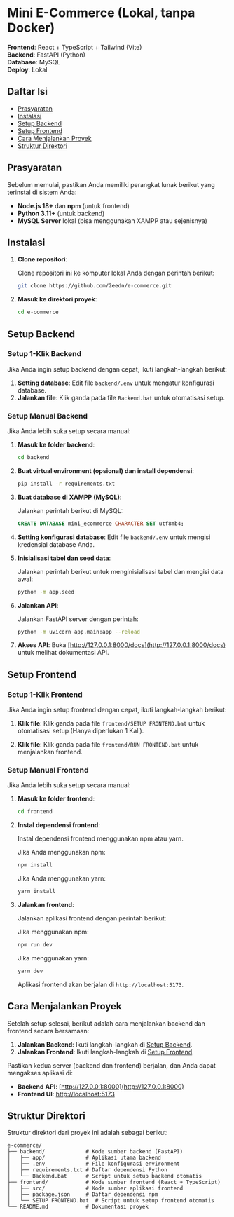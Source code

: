 
# Mini E-Commerce (Lokal, tanpa Docker)

**Frontend**: React + TypeScript + Tailwind (Vite)  
**Backend**: FastAPI (Python)  
**Database**: MySQL  
**Deploy**: Lokal

## Daftar Isi

- [Prasyaratan](#prasyaratan)
- [Instalasi](#instalasi)
- [Setup Backend](#setup-backend)
- [Setup Frontend](#setup-frontend)
- [Cara Menjalankan Proyek](#cara-menjalankan-proyek)
- [Struktur Direktori](#struktur-direktori)


## Prasyaratan

Sebelum memulai, pastikan Anda memiliki perangkat lunak berikut yang terinstal di sistem Anda:

- **Node.js 18+** dan **npm** (untuk frontend)
- **Python 3.11+** (untuk backend)
- **MySQL Server** lokal (bisa menggunakan XAMPP atau sejenisnya)

## Instalasi

1. **Clone repositori**:

    Clone repositori ini ke komputer lokal Anda dengan perintah berikut:

    ```bash
    git clone https://github.com/2eedn/e-commerce.git
    ```

2. **Masuk ke direktori proyek**:

    ```bash
    cd e-commerce
    ```

## Setup Backend

### Setup 1-Klik Backend

Jika Anda ingin setup backend dengan cepat, ikuti langkah-langkah berikut:

1. **Setting database**: Edit file `backend/.env` untuk mengatur konfigurasi database.
2. **Jalankan file**: Klik ganda pada file `Backend.bat` untuk otomatisasi setup.

### Setup Manual Backend

Jika Anda lebih suka setup secara manual:

1. **Masuk ke folder backend**:

    ```bash
    cd backend
    ```

2. **Buat virtual environment (opsional) dan install dependensi**:

    ```bash
    pip install -r requirements.txt
    ```

3. **Buat database di XAMPP (MySQL)**:

    Jalankan perintah berikut di MySQL:

    ```sql
    CREATE DATABASE mini_ecommerce CHARACTER SET utf8mb4;
    ```

4. **Setting konfigurasi database**: Edit file `backend/.env` untuk mengisi kredensial database Anda.

5. **Inisialisasi tabel dan seed data**:

    Jalankan perintah berikut untuk menginisialisasi tabel dan mengisi data awal:

    ```bash
    python -m app.seed
    ```

6. **Jalankan API**:

    Jalankan FastAPI server dengan perintah:

    ```bash
    python -m uvicorn app.main:app --reload
    ```

7. **Akses API**: Buka [http://127.0.0.1:8000/docs](http://127.0.0.1:8000/docs) untuk melihat dokumentasi API.

## Setup Frontend

### Setup 1-Klik Frontend

Jika Anda ingin setup frontend dengan cepat, ikuti langkah-langkah berikut:

1. **Klik file**: Klik ganda pada file `frontend/SETUP FRONTEND.bat` untuk otomatisasi setup (Hanya diperlukan 1 Kali).

2. **Klik file**: Klik ganda pada file `frontend/RUN FRONTEND.bat` untuk menjalankan frontend.

### Setup Manual Frontend

Jika Anda lebih suka setup secara manual:

1. **Masuk ke folder frontend**:

    ```bash
    cd frontend
    ```

2. **Instal dependensi frontend**:

    Instal dependensi frontend menggunakan npm atau yarn.

    Jika Anda menggunakan npm:

    ```bash
    npm install
    ```

    Jika Anda menggunakan yarn:

    ```bash
    yarn install
    ```

3. **Jalankan frontend**:

    Jalankan aplikasi frontend dengan perintah berikut:

    Jika menggunakan npm:

    ```bash
    npm run dev
    ```

    Jika menggunakan yarn:

    ```bash
    yarn dev
    ```

    Aplikasi frontend akan berjalan di `http://localhost:5173`.

## Cara Menjalankan Proyek

Setelah setup selesai, berikut adalah cara menjalankan backend dan frontend secara bersamaan:

1. **Jalankan Backend**: Ikuti langkah-langkah di [Setup Backend](#setup-backend).
2. **Jalankan Frontend**: Ikuti langkah-langkah di [Setup Frontend](#setup-frontend).

Pastikan kedua server (backend dan frontend) berjalan, dan Anda dapat mengakses aplikasi di:

- **Backend API**: [http://127.0.0.1:8000](http://127.0.0.1:8000)
- **Frontend UI**: [http://localhost:5173](http://localhost:5173)

## Struktur Direktori

Struktur direktori dari proyek ini adalah sebagai berikut:

```
e-commerce/
├── backend/             # Kode sumber backend (FastAPI)
│   ├── app/             # Aplikasi utama backend
│   ├── .env             # File konfigurasi environment
│   ├── requirements.txt # Daftar dependensi Python
│   └── Backend.bat      # Script untuk setup backend otomatis
├── frontend/            # Kode sumber frontend (React + TypeScript)
│   ├── src/             # Kode sumber aplikasi frontend
│   ├── package.json     # Daftar dependensi npm
│   └── SETUP FRONTEND.bat  # Script untuk setup frontend otomatis
└── README.md            # Dokumentasi proyek
```




